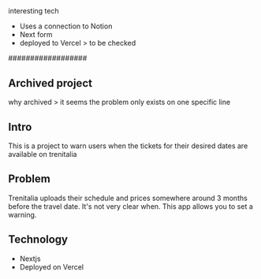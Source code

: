 ##

interesting tech

- Uses a connection to Notion
- Next form
- deployed to Vercel > to be checked

##################

## Archived project

why archived > it seems the problem only exists on one specific line

## Intro

This is a project to warn users when the tickets for their desired dates are available on trenitalia

## Problem

Trenitalia uploads their schedule and prices somewhere around 3 months before the travel date. It's not very clear when. This app allows you to set a warning.

## Technology

- Nextjs
- Deployed on Vercel

